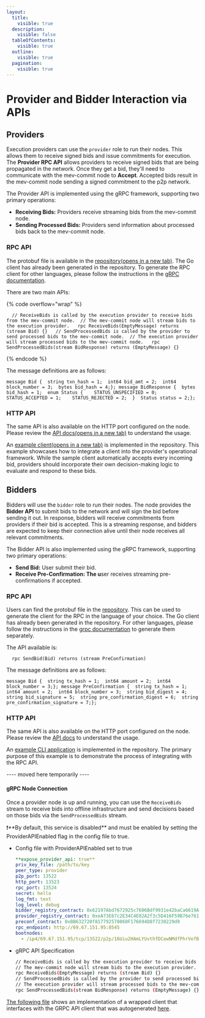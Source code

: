 ```yaml
---
layout:
  title:
    visible: true
  description:
    visible: false
  tableOfContents:
    visible: true
  outline:
    visible: true
  pagination:
    visible: true
---
```


# Provider and Bidder Interaction via APIs

## **Providers**

Execution providers can use the `provider` role to run their nodes. This allows them to receive signed bids and issue commitments for execution. The **Provider RPC API** allows providers to receive signed bids that are being propagated in the network. Once they get a bid, they'll need to communicate with the mev-commit node to **Accept**. Accepted bids result in the mev-commit node sending a signed commitment to the p2p network.

The Provider API is implemented using the gRPC framework, supporting two primary operations:

* **Receiving Bids:** Providers receive streaming bids from the mev-commit node.
* **Sending Processed Bids:** Providers send information about processed bids back to the mev-commit node.

### **RPC API**

The protobuf file is available in the [repository(opens in a new tab)](https://github.com/primevprotocol/mev-commit/blob/main/rpc/providerapi/v1/providerapi.proto). The Go client has already been generated in the repository. To generate the RPC client for other languages, please follow the instructions in the [gRPC documentation](https://grpc.io/docs/languages/).

There are two main APIs:

{% code overflow="wrap" %}
```
  // ReceiveBids is called by the execution provider to receive bids from the mev-commit node.  // The mev-commit node will stream bids to the execution provider.   rpc ReceiveBids(EmptyMessage) returns (stream Bid) {}   // SendProcessedBids is called by the provider to send processed bids to the mev-commit node.  // The execution provider will stream processed bids to the mev-commit node.   rpc SendProcessedBids(stream BidResponse) returns (EmptyMessage) {}
```
{% endcode %}

The message definitions are as follows:

```
message Bid {  string txn_hash = 1;  int64 bid_amt = 2;  int64 block_number = 3;  bytes bid_hash = 4;}; message BidResponse {  bytes bid_hash = 1;  enum Status {    STATUS_UNSPECIFIED = 0;    STATUS_ACCEPTED = 1;    STATUS_REJECTED = 2;  }  Status status = 2;};
```

### **HTTP API**

The same API is also available on the HTTP port configured on the node. Please review the [API docs(opens in a new tab)](https://mev-commit-docs.s3.amazonaws.com/provider.html) to understand the usage.

An [example client(opens in a new tab)](https://github.com/primevprotocol/mev-commit/tree/main/examples/provideremulator) is implemented in the repository. This example showcases how to integrate a client into the provider's operational framework. While the sample client automatically accepts every incoming bid, providers should incorporate their own decision-making logic to evaluate and respond to these bids.

## **Bidders**

Bidders will use the `bidder` role to run their nodes. The node provides the **Bidder API** to submit bids to the network and will sign the bid before sending it out. In response, bidders will receive commitments from providers if their bid is accepted. This is a streaming response, and bidders are expected to keep their connection alive until their node receives all relevant commitments.

The Bidder API is also implemented using the gRPC framework, supporting two primary operations:

* **Send Bid:** User submit their bid.
* **Receive Pre-Confirmation: The u**ser receives streaming pre-confirmations if accepted.

### **RPC API**

Users can find the protobuf file in the [repository](https://github.com/primevprotocol/mev-commit/blob/main/rpc/userapi/v1/userapi.proto). This can be used to generate the client for the RPC in the language of your choice. The Go client has already been generated in the repository. For other languages, please follow the instructions in the [grpc documentation](https://grpc.io/docs/languages/) to generate them separately.

The API available is:

```
  rpc SendBid(Bid) returns (stream PreConfirmation)
```

The message definitions are as follows:

```
message Bid {  string tx_hash = 1;  int64 amount = 2;  int64 block_number = 3;}; message PreConfirmation {  string tx_hash = 1;  int64 amount = 2;  int64 block_number = 3;  string bid_digest = 4;  string bid_signature = 5;  string pre_confirmation_digest = 6;  string pre_confirmation_signature = 7;};
```

### **HTTP API**

The same API is also available on the HTTP port configured on the node. Please review the [API docs](https://mev-commit-docs.s3.amazonaws.com/user.html) to understand the usage.

An [example CLI application](https://github.com/primevprotocol/mev-commit/tree/main/examples/usercli) is implemented in the repository. The primary purpose of this example is to demonstrate the process of integrating with the RPC API.



\---- moved here temporarily ----

#### gRPC Node Connection

Once a provider node is up and running, you can use the `ReceiveBids` stream to receive bids into offline infrastructure and send decisions based on those bids via the `SendProcessedBids` stream.

❗\*\*By default, this service is disabled\*\* and must be enabled by setting the ProviderAPIEnabled flag in the config file to true.

*   Config file with ProviderAPIEnabled set to true

    ```yaml
    **expose_provider_api: true**
    priv_key_file: /path/to/key
    peer_type: provider
    p2p_port: 13522
    http_port: 13523
    rpc_port: 13524
    secret: hello
    log_fmt: text
    log_level: debug
    bidder_registry_contract: 0x62197Abd7672925c7606Bdf9931e42baCa6619AD
    provider_registry_contract: 0xeA73E67c2E34C4E02A2f3c5D416F59B76e7617fC
    preconf_contract: 0xBB632720f817792578060F176694D8f7230229d9
    rpc_endpoint: http://69.67.151.95:8545
    bootnodes:
      - /ip4/69.67.151.95/tcp/13522/p2p/16Uiu2HAmLYUvthfDCewNMdfPhrVefBbsfaPL22fWWfC2zuoh5SpV
    ```
*   gRPC API Specification

    ```bash
    // ReceiveBids is called by the execution provider to receive bids from the mev-commit node.
    // The mev-commit node will stream bids to the execution provider.
    rpc ReceiveBids(EmptyMessage) returns (stream Bid) {}
    // SendProcessedBids is called by the provider to send processed bids to the mev-commit node.
    // The execution provider will stream processed bids to the mev-commit node.
    rpc SendProcessedBids(stream BidResponse) returns (EmptyMessage) {}
    ```

[The following file](https://github.com/primevprotocol/mev-commit/blob/main/integrationtest/provider/client.go) shows an implementation of a wrapped client that interfaces with the GRPC API client that was autogenerated [here](https://github.com/primevprotocol/mev-commit/blob/main/gen/go/rpc/providerapi/v1/providerapi.pb.go).
